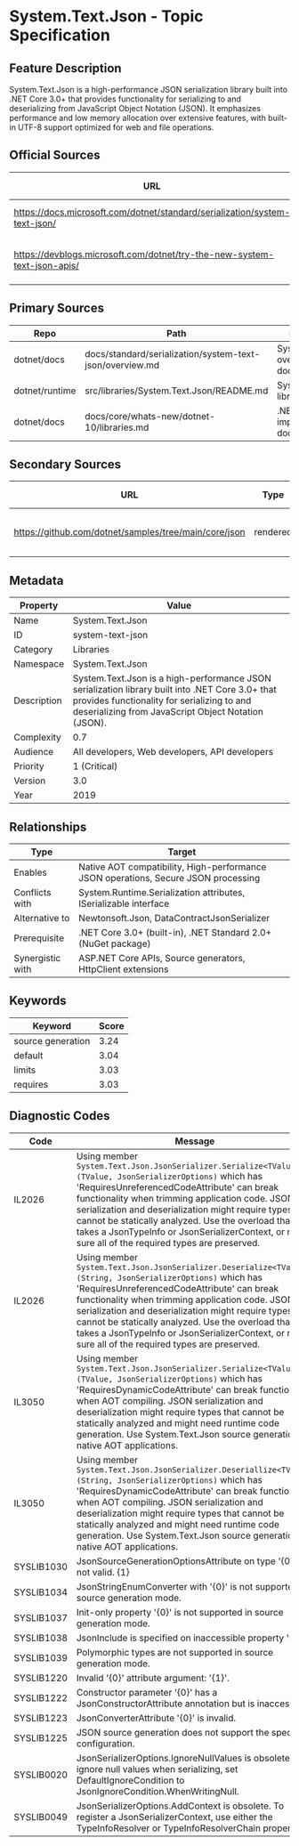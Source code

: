 # System.Text.Json - Topic Specification

## Feature Description

System.Text.Json is a high-performance JSON serialization library built into .NET Core 3.0+ that provides functionality for serializing to and deserializing from JavaScript Object Notation (JSON). It emphasizes performance and low memory allocation over extensive features, with built-in UTF-8 support optimized for web and file operations.

## Official Sources

| URL | Type | Description | Last Verified |
| --- | --- | --- | --- |
| https://docs.microsoft.com/dotnet/standard/serialization/system-text-json/ | rendered | Main System.Text.Json documentation | 404 |
| https://devblogs.microsoft.com/dotnet/try-the-new-system-text-json-apis/ | rendered | Official System.Text.Json APIs announcement | 2025-09-20 |

## Primary Sources

| Repo | Path | Description | Last Verified |
| --- | --- | --- | --- |
| dotnet/docs | docs/standard/serialization/system-text-json/overview.md | System.Text.Json overview documentation | 0249c38f27 |
| dotnet/runtime | src/libraries/System.Text.Json/README.md | System.Text.Json library README | 80fb00f580f |
| dotnet/docs | docs/core/whats-new/dotnet-10/libraries.md | .NET 10 library improvements documentation | 0249c38f27 |

## Secondary Sources

| URL | Type | Description | Last Verified |
| --- | --- | --- | --- |
| https://github.com/dotnet/samples/tree/main/core/json | rendered | Official JSON samples repository | 2025-09-20 |

## Metadata

| Property | Value |
| --- | --- |
| Name | System.Text.Json |
| ID | system-text-json |
| Category | Libraries |
| Namespace | System.Text.Json |
| Description | System.Text.Json is a high-performance JSON serialization library built into .NET Core 3.0+ that provides functionality for serializing to and deserializing from JavaScript Object Notation (JSON). |
| Complexity | 0.7 |
| Audience | All developers, Web developers, API developers |
| Priority | 1 (Critical) |
| Version | 3.0 |
| Year | 2019 |

## Relationships

| Type | Target |
| --- | --- |
| Enables | Native AOT compatibility, High-performance JSON operations, Secure JSON processing |
| Conflicts with | System.Runtime.Serialization attributes, ISerializable interface |
| Alternative to | Newtonsoft.Json, DataContractJsonSerializer |
| Prerequisite | .NET Core 3.0+ (built-in), .NET Standard 2.0+ (NuGet package) |
| Synergistic with | ASP.NET Core APIs, Source generators, HttpClient extensions |

## Keywords

| Keyword | Score |
|---------|-------|
| source generation | 3.24 |
| default | 3.04 |
| limits | 3.03 |
| requires | 3.03 |

## Diagnostic Codes

| Code | Message |
| --- | --- |
| IL2026 | Using member `System.Text.Json.JsonSerializer.Serialize<TValue>(TValue, JsonSerializerOptions)` which has 'RequiresUnreferencedCodeAttribute' can break functionality when trimming application code. JSON serialization and deserialization might require types that cannot be statically analyzed. Use the overload that takes a JsonTypeInfo or JsonSerializerContext, or make sure all of the required types are preserved. |
| IL2026 | Using member `System.Text.Json.JsonSerializer.Deserialize<TValue>(String, JsonSerializerOptions)` which has 'RequiresUnreferencedCodeAttribute' can break functionality when trimming application code. JSON serialization and deserialization might require types that cannot be statically analyzed. Use the overload that takes a JsonTypeInfo or JsonSerializerContext, or make sure all of the required types are preserved. |
| IL3050 | Using member `System.Text.Json.JsonSerializer.Serialize<TValue>(TValue, JsonSerializerOptions)` which has 'RequiresDynamicCodeAttribute' can break functionality when AOT compiling. JSON serialization and deserialization might require types that cannot be statically analyzed and might need runtime code generation. Use System.Text.Json source generation for native AOT applications. |
| IL3050 | Using member `System.Text.Json.JsonSerializer.Deseriallize<TValue>(String, JsonSerializerOptions)` which has 'RequiresDynamicCodeAttribute' can break functionality when AOT compiling. JSON serialization and deserialization might require types that cannot be statically analyzed and might need runtime code generation. Use System.Text.Json source generation for native AOT applications. |
| SYSLIB1030 | JsonSourceGenerationOptionsAttribute on type '{0}' is not valid. {1} |
| SYSLIB1034 | JsonStringEnumConverter with '{0}' is not supported in source generation mode. |
| SYSLIB1037 | Init-only property '{0}' is not supported in source generation mode. |
| SYSLIB1038 | JsonInclude is specified on inaccessible property '{0}'. |
| SYSLIB1039 | Polymorphic types are not supported in source generation mode. |
| SYSLIB1220 | Invalid '{0}' attribute argument: '{1}'. |
| SYSLIB1222 | Constructor parameter '{0}' has a JsonConstructorAttribute annotation but is inaccessible. |
| SYSLIB1223 | JsonConverterAttribute '{0}' is invalid. |
| SYSLIB1225 | JSON source generation does not support the specified configuration. |
| SYSLIB0020 | JsonSerializerOptions.IgnoreNullValues is obsolete. To ignore null values when serializing, set DefaultIgnoreCondition to JsonIgnoreCondition.WhenWritingNull. |
| SYSLIB0049 | JsonSerializerOptions.AddContext is obsolete. To register a JsonSerializerContext, use either the TypeInfoResolver or TypeInfoResolverChain properties. |
